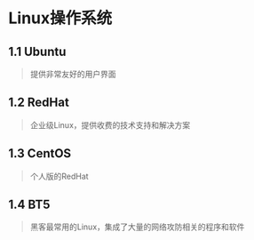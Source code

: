 # Linux操作系统

## 1.1 Ubuntu

> 提供非常友好的用户界面

## 1.2 RedHat

> 企业级Linux，提供收费的技术支持和解决方案

## 1.3 CentOS

> 个人版的RedHat

## 1.4 BT5

> 黑客最常用的Linux，集成了大量的网络攻防相关的程序和软件